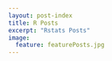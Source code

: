 ```yaml
---
layout: post-index
title: R Posts
excerpt: "Rstats Posts"
image: 
  feature: featurePosts.jpg
---
```

